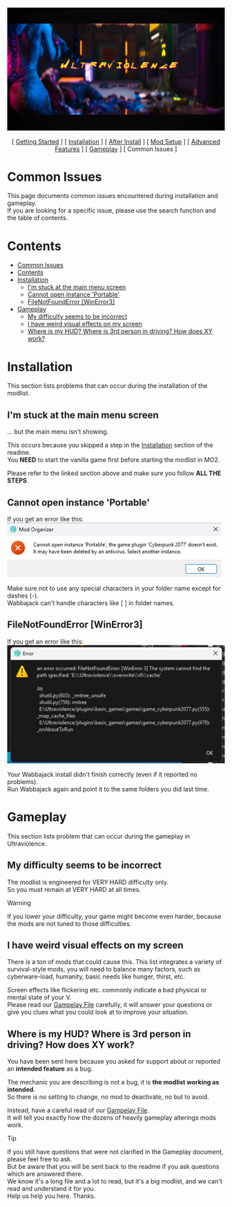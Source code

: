 ![image](/img/UV_title.png)


<p align="center">
[ <a href="https://github.com/Gallahorn/Ultraviolence/blob/main/README.md">Getting Started</a> ]
[ <a href="https://github.com/Gallahorn/Ultraviolence/blob/main/Installation.md">Installation</a> ]
[ <a href="https://github.com/Gallahorn/Ultraviolence/blob/main/PostInstall.md">After Install</a> ]
[ <a href="https://github.com/Gallahorn/Ultraviolence/blob/main/ModSetup.md">Mod Setup</a> ]
[ <a href="https://github.com/Gallahorn/Ultraviolence/blob/main/AdvancedFeatures.md">Advanced Features</a> ]
[ <a href="https://github.com/Gallahorn/Ultraviolence/blob/main/Gameplay.md">Gameplay</a> ]
[ Common Issues ]
</p>

# Common Issues
This page documents common issues encountered during installation and gameplay.  
If you are looking for a specific issue, please use the search function and the table of contents.


# Contents
- [Common Issues](#common-issues)
- [Contents](#contents)
- [Installation](#installation)
  - [I'm stuck at the main menu screen](#im-stuck-at-the-main-menu-screen)
  - [Cannot open instance 'Portable'](#cannot-open-instance-portable)
  - [FileNotFoundError \[WinError3\]](#filenotfounderror-winerror3)
- [Gameplay](#gameplay)
  - [My difficulty seems to be incorrect](#my-difficulty-seems-to-be-incorrect)
  - [I have weird visual effects on my screen](#i-have-weird-visual-effects-on-my-screen)
  - [Where is my HUD? Where is 3rd person in driving? How does XY work?](#where-is-my-hud-where-is-3rd-person-in-driving-how-does-xy-work)


# Installation
This section lists problems that can occur during the installation of the modlist.


## I'm stuck at the main menu screen
... but the main menu isn't showing.

This occurs because you skipped a step in the [Installation](Installation.md) section of the readme.  
You **__NEED__** to start the vanilla game first before starting the modlist in MO2.  

Please refer to the linked section above and make sure you follow **__ALL THE STEPS__**.


## Cannot open instance 'Portable'
If you get an error like this:  
![Image](/img/commonissues/commonissues_specialcharacters.png)

Make sure not to use any special characters in your folder name except for dashes (-).  
Wabbajack can't handle characters like [ ] in folder names.


## FileNotFoundError [WinError3] 
If you get an error like this:  
![Image](img/commonissues/commonissues_winerror3.png)

Your Wabbajack install didn't finish correctly (even if it reported no problems).  
Run Wabbajack again and point it to the same folders you did last time.


# Gameplay
This section lists problem that can occur during the gameplay in Ultraviolence.


## My difficulty seems to be incorrect
The modlist is engineered for VERY HARD difficulty only.  
So you must remain at VERY HARD at all times.

> [!WARNING]
> If you lower your difficulty, your game might become even harder, because the mods are not tuned to those difficulties.


## I have weird visual effects on my screen
There is a ton of mods that could cause this. This list integrates a variety of survival-style mods, you will need to balance many factors, such as cyberware-load, humanity, basic needs like hunger, thirst, etc.

Screen effects like flickering etc. commonly indicate a bad physical or mental state of your V.  
Please read our [Gampelay File](Gameplay.md) carefully, it will answer your questions or give you clues what you could look at to improve your situation.


## Where is my HUD? Where is 3rd person in driving? How does XY work?
You have been sent here because you asked for support about or reported an **__intended feature__** as a bug.

The mechanic you are describing is not a bug, it is **__the modlist working as intended__**.  
So there is no setting to change, no mod to deactivate, no but to avoid.

Instead, have a careful read of our [Gampelay File](Gameplay.md).  
It will tell you exactly how the dozens of heavily gameplay alterings mods work.

> [!TIP]
> If you still have questions that were not clarified in the Gameplay document, please feel free to ask.  
> But be aware that you will be sent back to the readme if you ask questions which are answered there.  
> We know it's a long file and a lot to read, but it's a big modlist, and we can't read and understand it for you.  
> Help us help you here. Thanks.